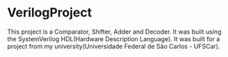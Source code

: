 # VerilogProject
This project is a Comparator, Shifter, Adder and Decoder. It was built using the SystemVerilog HDL(Hardware Description Language). It was built for a project from my university(Universidade Federal de São Carlos - UFSCar).
